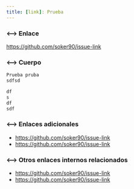 ```yaml
---
title: [link]: Prueba
---
```

### <--> Enlace

https://github.com/soker90/issue-link

### <--> Cuerpo

```Markdown
Prueba pruba
sdfsd

df
s
df
sdf
```


### <--> Enlaces adicionales

- https://github.com/soker90/issue-link
- https://github.com/soker90/issue-link

### <--> Otros enlaces internos relacionados

- https://github.com/soker90/issue-link
- https://github.com/soker90/issue-link